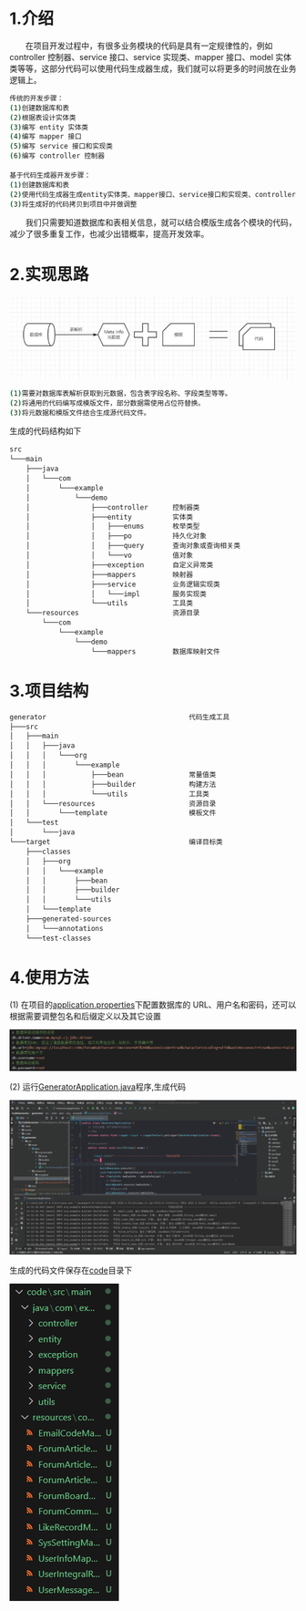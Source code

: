 <!--
 * @Description:
 * @FilePath: \README.md
 * @Author: Aloof rongquanhuang01@gmail.com
 * @Date: 2023-11-01 10:24:05
 * @LastEditors: WhimsyQuester rongquanhuang01@gmail.com
 * @LastEditTime: 2023-11-15 15:28:48
 * Copyright (c) 2023 by Aloof , All Rights Reserved.
-->

# 1.介绍

&emsp;&emsp;在项目开发过程中，有很多业务模块的代码是具有一定规律性的，例如 controller 控制器、service 接口、service 实现类、mapper 接口、model 实体类等等，这部分代码可以使用代码生成器生成，我们就可以将更多的时间放在业务逻辑上。
```bash
传统的开发步骤：
(1)创建数据库和表
(2)根据表设计实体类
(3)编写 entity 实体类
(4)编写 mapper 接口
(5)编写 service 接口和实现类
(6)编写 controller 控制器

基于代码生成器开发步骤：
(1)创建数据库和表
(2)使用代码生成器生成entity实体类、mapper接口、service接口和实现类、controller 控制器、前端页面
(3)将生成好的代码拷贝到项目中并做调整
```
&emsp;&emsp;我们只需要知道数据库和表相关信息，就可以结合模版生成各个模块的代码，减少了很多重复工作，也减少出错概率，提高开发效率。


# 2.实现思路

![](assets/实现思路.jpg)

```bash
(1)需要对数据库表解析获取到元数据，包含表字段名称、字段类型等等。
(2)将通用的代码编写成模版文件，部分数据需使用占位符替换。
(3)将元数据和模版文件结合生成源代码文件。
```

生成的代码结构如下

```bash
src
└───main
    ├───java
    │   └───com
    │       └───example
    │           └───demo
    │               ├───controller      控制器类
    │               ├───entity          实体类
    │               │   ├───enums       枚举类型
    │               │   ├───po          持久化对象
    │               │   ├───query       查询对象或查询相关类
    │               │   └───vo          值对象
    │               ├───exception       自定义异常类
    │               ├───mappers         映射器
    │               ├───service         业务逻辑实现类
    │               │   └───impl        服务实现类
    │               └───utils           工具类
    └───resources                       资源目录
        └───com
            └───example
                └───demo
                    └───mappers         数据库映射文件
```

# 3.项目结构

```bash
generator                                   代码生成工具
├───src
│   ├───main
│   │   ├───java
│   │   │   └───org
│   │   │       └───example
│   │   │           ├───bean                常量值类
│   │   │           ├───builder             构建方法
│   │   │           └───utils               工具类
│   │   └───resources                       资源目录
│   │       └───template                    模板文件
│   └───test
│       └───java
└───target                                  编译目标类
    ├───classes
    │   ├───org
    │   │   └───example
    │   │       ├───bean
    │   │       ├───builder
    │   │       └───utils
    │   └───template
    ├───generated-sources
    │   └───annotations
    └───test-classes

```

# 4.使用方法

(1) 在项目的[application.properties](generator\src\main\resources\application.properties)下配置数据库的 URL、用户名和密码，还可以根据需要调整包名和后缀定义以及其它设置

![](./assets/数据库配置信息.png)

(2) 运行[GeneratorApplication.java](generator\src\main\java\org\example\utils)程序,生成代码

![](./assets/运行程序.png)

生成的代码文件保存在[code](./code/)目录下

![](assets/生成代码.png)
